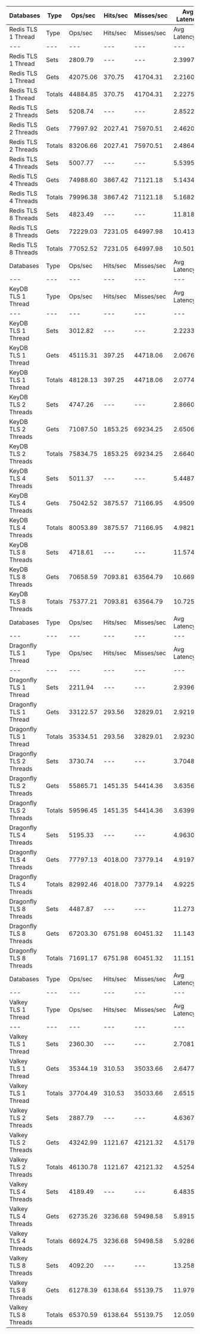 | Databases | Type | Ops/sec | Hits/sec | Misses/sec | Avg Latency | p50 Latency | p99 Latency | p99.9 Latency | KB/sec |
| --- | --- | --- | --- | --- | --- | --- | --- | --- | --- |
| Redis TLS 1 Thread | Type | Ops/sec | Hits/sec | Misses/sec | Avg Latency | p50 Latency | p99 Latency | p99.9 Latency | KB/sec |
| --- | --- | --- | --- | --- | --- | --- | --- | --- | --- |
Redis TLS 1 Thread | Sets | 2809.79 | --- | --- | 2.39977 | 2.14300 | 3.87100 | 82.94300 | 1536.17 |
Redis TLS 1 Thread | Gets | 42075.06 | 370.75 | 41704.31 | 2.21601 | 2.14300 | 3.71100 | 6.71900 | 1823.49 |
Redis TLS 1 Thread | Totals | 44884.85 | 370.75 | 41704.31 | 2.22752 | 2.14300 | 3.71100 | 7.00700 | 3359.65 |
Redis TLS 2 Threads | Sets | 5208.74 | --- | --- | 2.85225 | 2.25500 | 6.27100 | 159.74300 | 2847.72 |
Redis TLS 2 Threads | Gets | 77997.92 | 2027.41 | 75970.51 | 2.46201 | 2.23900 | 5.95100 | 7.64700 | 4054.36 |
Redis TLS 2 Threads | Totals | 83206.66 | 2027.41 | 75970.51 | 2.48644 | 2.23900 | 5.95100 | 7.83900 | 6902.08 |
Redis TLS 4 Threads | Sets | 5007.77 | --- | --- | 5.53955 | 4.99100 | 12.03100 | 192.51100 | 2737.85 |
Redis TLS 4 Threads | Gets | 74988.60 | 3867.42 | 71121.18 | 5.14346 | 4.95900 | 11.64700 | 14.97500 | 4862.68 |
Redis TLS 4 Threads | Totals | 79996.38 | 3867.42 | 71121.18 | 5.16825 | 4.95900 | 11.64700 | 15.16700 | 7600.53 |
Redis TLS 8 Threads | Sets | 4823.49 | --- | --- | 11.81858 | 10.04700 | 25.47100 | 638.97500 | 2637.10 |
Redis TLS 8 Threads | Gets | 72229.03 | 7231.05 | 64997.98 | 10.41375 | 10.04700 | 24.31900 | 32.12700 | 6446.98 |
Redis TLS 8 Threads | Totals | 77052.52 | 7231.05 | 64997.98 | 10.50169 | 10.04700 | 24.44700 | 33.02300 | 9084.08 |
| Databases | Type | Ops/sec | Hits/sec | Misses/sec | Avg Latency | p50 Latency | p99 Latency | p99.9 Latency | KB/sec |
| --- | --- | --- | --- | --- | --- | --- | --- | --- | --- |
| KeyDB TLS 1 Thread | Type | Ops/sec | Hits/sec | Misses/sec | Avg Latency | p50 Latency | p99 Latency | p99.9 Latency | KB/sec |
| --- | --- | --- | --- | --- | --- | --- | --- | --- | --- |
KeyDB TLS 1 Thread | Sets | 3012.82 | --- | --- | 2.22336 | 2.07900 | 3.27900 | 59.90300 | 1647.16 |
KeyDB TLS 1 Thread | Gets | 45115.31 | 397.25 | 44718.06 | 2.06766 | 2.06300 | 3.16700 | 3.58300 | 1955.11 |
KeyDB TLS 1 Thread | Totals | 48128.13 | 397.25 | 44718.06 | 2.07741 | 2.06300 | 3.18300 | 3.64700 | 3602.27 |
KeyDB TLS 2 Threads | Sets | 4747.26 | --- | --- | 2.86603 | 2.36700 | 8.63900 | 99.83900 | 2595.42 |
KeyDB TLS 2 Threads | Gets | 71087.50 | 1853.25 | 69234.25 | 2.65060 | 2.35100 | 7.90300 | 11.77500 | 3697.90 |
KeyDB TLS 2 Threads | Totals | 75834.75 | 1853.25 | 69234.25 | 2.66408 | 2.35100 | 7.96700 | 12.09500 | 6293.32 |
KeyDB TLS 4 Threads | Sets | 5011.37 | --- | --- | 5.44870 | 4.70300 | 12.54300 | 207.87100 | 2739.82 |
KeyDB TLS 4 Threads | Gets | 75042.52 | 3875.57 | 71166.95 | 4.95098 | 4.70300 | 11.96700 | 16.76700 | 4868.87 |
KeyDB TLS 4 Threads | Totals | 80053.89 | 3875.57 | 71166.95 | 4.98213 | 4.70300 | 11.96700 | 17.02300 | 7608.70 |
KeyDB TLS 8 Threads | Sets | 4718.61 | --- | --- | 11.57496 | 10.11100 | 26.62300 | 372.73500 | 2579.76 |
KeyDB TLS 8 Threads | Gets | 70658.59 | 7093.81 | 63564.79 | 10.66919 | 10.11100 | 25.59900 | 33.02300 | 6316.85 |
KeyDB TLS 8 Threads | Totals | 75377.21 | 7093.81 | 63564.79 | 10.72589 | 10.11100 | 25.59900 | 33.53500 | 8896.61 |
| Databases | Type | Ops/sec | Hits/sec | Misses/sec | Avg Latency | p50 Latency | p99 Latency | p99.9 Latency | KB/sec |
| --- | --- | --- | --- | --- | --- | --- | --- | --- | --- |
| Dragonfly TLS 1 Thread | Type | Ops/sec | Hits/sec | Misses/sec | Avg Latency | p50 Latency | p99 Latency | p99.9 Latency | KB/sec |
| --- | --- | --- | --- | --- | --- | --- | --- | --- | --- |
Dragonfly TLS 1 Thread | Sets | 2211.94 | --- | --- | 2.93962 | 2.79900 | 6.33500 | 8.15900 | 1209.31 |
Dragonfly TLS 1 Thread | Gets | 33122.57 | 293.56 | 32829.01 | 2.92192 | 2.79900 | 6.27100 | 7.19900 | 1436.35 |
Dragonfly TLS 1 Thread | Totals | 35334.51 | 293.56 | 32829.01 | 2.92303 | 2.79900 | 6.27100 | 7.19900 | 2645.66 |
Dragonfly TLS 2 Threads | Sets | 3730.74 | --- | --- | 3.70485 | 3.47100 | 8.57500 | 15.03900 | 2039.67 |
Dragonfly TLS 2 Threads | Gets | 55865.71 | 1451.35 | 54414.36 | 3.63564 | 3.45500 | 8.31900 | 10.11100 | 2903.53 |
Dragonfly TLS 2 Threads | Totals | 59596.45 | 1451.35 | 54414.36 | 3.63998 | 3.45500 | 8.31900 | 10.17500 | 4943.20 |
Dragonfly TLS 4 Threads | Sets | 5195.33 | --- | --- | 4.96301 | 4.76700 | 10.68700 | 19.58300 | 2840.39 |
Dragonfly TLS 4 Threads | Gets | 77797.13 | 4018.00 | 73779.14 | 4.91979 | 4.76700 | 10.43100 | 12.99100 | 5047.68 |
Dragonfly TLS 4 Threads | Totals | 82992.46 | 4018.00 | 73779.14 | 4.92250 | 4.76700 | 10.49500 | 13.18300 | 7888.07 |
Dragonfly TLS 8 Threads | Sets | 4487.87 | --- | --- | 11.27338 | 10.55900 | 27.77500 | 57.08700 | 2453.61 |
Dragonfly TLS 8 Threads | Gets | 67203.30 | 6751.98 | 60451.32 | 11.14372 | 10.55900 | 27.13500 | 38.14300 | 6010.50 |
Dragonfly TLS 8 Threads | Totals | 71691.17 | 6751.98 | 60451.32 | 11.15183 | 10.55900 | 27.13500 | 38.65500 | 8464.11 |
| Databases | Type | Ops/sec | Hits/sec | Misses/sec | Avg Latency | p50 Latency | p99 Latency | p99.9 Latency | KB/sec |
| --- | --- | --- | --- | --- | --- | --- | --- | --- | --- |
| Valkey TLS 1 Thread | Type | Ops/sec | Hits/sec | Misses/sec | Avg Latency | p50 Latency | p99 Latency | p99.9 Latency | KB/sec |
| --- | --- | --- | --- | --- | --- | --- | --- | --- | --- |
Valkey TLS 1 Thread | Sets | 2360.30 | --- | --- | 2.70819 | 2.27100 | 6.59100 | 24.19100 | 1290.42 |
Valkey TLS 1 Thread | Gets | 35344.19 | 310.53 | 35033.66 | 2.64773 | 2.25500 | 6.36700 | 9.53500 | 1531.33 |
Valkey TLS 1 Thread | Totals | 37704.49 | 310.53 | 35033.66 | 2.65152 | 2.25500 | 6.39900 | 9.91900 | 2821.75 |
Valkey TLS 2 Threads | Sets | 2887.79 | --- | --- | 4.63677 | 4.41500 | 10.87900 | 60.92700 | 1578.81 |
Valkey TLS 2 Threads | Gets | 43242.99 | 1121.67 | 42121.32 | 4.51799 | 4.41500 | 10.49500 | 13.88700 | 2246.60 |
Valkey TLS 2 Threads | Totals | 46130.78 | 1121.67 | 42121.32 | 4.52543 | 4.41500 | 10.49500 | 14.20700 | 3825.41 |
Valkey TLS 4 Threads | Sets | 4189.49 | --- | --- | 6.48354 | 5.69500 | 11.51900 | 246.78300 | 2290.48 |
Valkey TLS 4 Threads | Gets | 62735.26 | 3236.68 | 59498.58 | 5.89157 | 5.66300 | 11.07100 | 15.16700 | 4068.71 |
Valkey TLS 4 Threads | Totals | 66924.75 | 3236.68 | 59498.58 | 5.92863 | 5.66300 | 11.07100 | 15.55100 | 6359.19 |
Valkey TLS 8 Threads | Sets | 4092.20 | --- | --- | 13.25860 | 11.83900 | 21.63100 | 518.14300 | 2237.29 |
Valkey TLS 8 Threads | Gets | 61278.39 | 6138.64 | 55139.75 | 11.97967 | 11.77500 | 20.73500 | 27.26300 | 5471.51 |
Valkey TLS 8 Threads | Totals | 65370.59 | 6138.64 | 55139.75 | 12.05973 | 11.77500 | 20.73500 | 28.15900 | 7708.80 |
